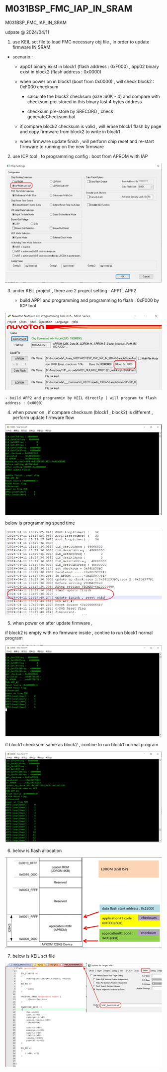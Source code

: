 # M031BSP_FMC_IAP_IN_SRAM
 M031BSP_FMC_IAP_IN_SRAM


udpate @ 2024/04/11

1. use KEIL sct file to load FMC necessary obj file , in order to update firmware IN SRAM

- scenario : 

	- app01 binary exist in block1 (flash address : 0xF000) , app02 binary exist in block2 (flash address : 0x0000)
	
	- when power on in block1 (boot from 0x0000) , will check block2 : 0xF000 checksum 
	
		- calculate the block2 checksum (size :60K - 4)  and compare with checksum pre-stored in this binary last 4 bytes address 
	
		- checksum pre-store by SRECORD , check generateChecksum.bat
	
	- if compare block2 checksum is valid , will erase block1 flash by page and copy firmware from block2 to write in block1

	- when firmware update finish , will perform chip reset and re-start firmware to running on the new firmware

2. use ICP tool , to programming config : boot from APROM wiith IAP

![image](https://github.com/released/M031BSP_FMC_IAP_IN_SRAM/blob/main/ICP_config.jpg)

3. under KEIL project , there are 2 project setting : APP1 , APP2

	- build APP1 and programming and programming to flash : 0xF000 by ICP tool 

![image](https://github.com/released/M031BSP_FMC_IAP_IN_SRAM/blob/main/ICP_program_AP.jpg)


	- build APP2 and programmin by KEIL directly ( will program to flash address : 0x0000)
	
4. when power on , if compare checksum (block1 , block2) is different , perform update firmware flow

![image](https://github.com/released/M031BSP_FMC_IAP_IN_SRAM/blob/main/checksum_compare_different.jpg)

below is programming spend time

![image](https://github.com/released/M031BSP_FMC_IAP_IN_SRAM/blob/main/update_timing.jpg)

5. when power on after update firmware ,  

if block2 is empty with no firmware inside , contine to run block1 normal program

![image](https://github.com/released/M031BSP_FMC_IAP_IN_SRAM/blob/main/checksum_compare_empty.jpg)


if block1 checksum same as block2 , contine to run block1 normal program

![image](https://github.com/released/M031BSP_FMC_IAP_IN_SRAM/blob/main/checksum_compare_same.jpg)


6. below is flash allocation 

![image](https://github.com/released/M031BSP_FMC_IAP_IN_SRAM/blob/main/flash_allocation.jpg)


7. below is KEIL sct file 

![image](https://github.com/released/M031BSP_FMC_IAP_IN_SRAM/blob/main/sct.jpg)

